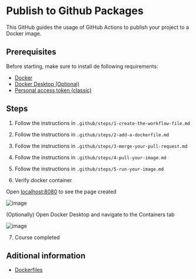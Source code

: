 # Publish to Github Packages

This GitHub guides the usage of GitHub Actions to publish your project to a Docker image.

## Prerequisites

Before starting, make sure to install de following requirements:

- [Docker](https://www.docker.com/why-docker/)
- [Docker Desktop (Optional)](https://docs.docker.com/desktop/setup/install/windows-install/#install-docker-desktop-on-windows)
- [Personal access token (classic)](https://docs.github.com/en/authentication/keeping-your-account-and-data-secure/managing-your-personal-access-tokens)

## Steps

1. Follow the instructions in `.github/steps/1-create-the-workflow-file.md`

2. Follow the instructions in `.github/steps/2-add-a-dockerfile.md`

3. Follow the instructions in `.github/steps/3-merge-your-pull-request.md`

4. Follow the instructions in `.github/steps/4-pull-your-image.md`

5. Follow the instructions in `.github/steps/5-run-your-image.md`

6. Verify docker container

Open [localhost:8080](http://localhost:8080/) to see the page created

![image](https://github.com/user-attachments/assets/3004a893-b806-4c4d-9f9d-99a2e032e054)

(Optionally) Open Docker Desktop and navigate to the Containers tab

![image](https://github.com/user-attachments/assets/b49b3c2f-1667-44aa-8221-c96bbc4000c0)

7. Course completed

## Aditional information

- [Dockerfiles](https://docs.docker.com/reference/dockerfile/)

